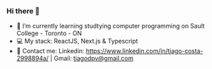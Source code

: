 ### Hi there 👋

<!--
**tiagoc0sta/tiagoc0sta** is a ✨ _special_ ✨ repository because its `README.md` (this file) appears on your GitHub profile.

Here are some ideas to get you started:

- 🔭 I’m currently working on ...
- 🌱 I’m currently learning ...
- 👯 I’m looking to collaborate on ...
- 🤔 I’m looking for help with ...
- 💬 Ask me about ...
- 📫 How to reach me: ...
- 😄 Pronouns: ...
- ⚡ Fun fact: ...
-->
 
- 🚀 I’m currently learning studtying computer programming on Sault College - Toronto - ON
- 💻   My stack: ReactJS, Next.js & Typescript
- 💬   Contact me: Linkedin: https://www.linkedin.com/in/tiago-costa-2998894a/ | Gmail: tiagodpv@gmail.com


